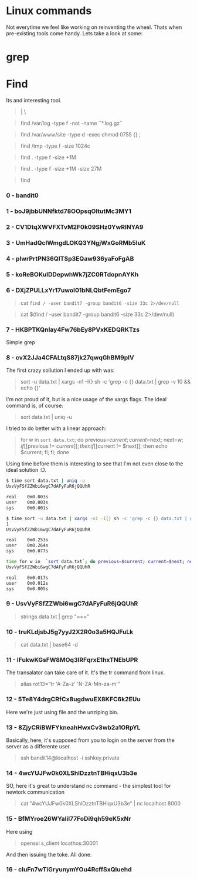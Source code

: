 # Linux commands

Not everytime we feel like working on reinventing the wheel. Thats when pre-existing tools come handy. Lets take a look at some:

# grep

# Find

Its and interesting tool.

> | \

> find /var/log -type f -not -name ¨\*.log.gz¨

> find /var/www/site -type d -exec chmod 0755 {} \;

> find /tmp -type f -size 1024c

> find . -type f -size +1M

> find . -type f -size +1M -size 27M

> find

### 0 - bandit0

### 1 - boJ9jbbUNNfktd78OOpsqOltutMc3MY1

### 2 - CV1DtqXWVFXTvM2F0k09SHz0YwRINYA9

### 3 - UmHadQclWmgdLOKQ3YNgjWxGoRMb5luK

### 4 - pIwrPrtPN36QITSp3EQaw936yaFoFgAB

### 5 - koReBOKuIDDepwhWk7jZC0RTdopnAYKh

### 6 - DXjZPULLxYr17uwoI01bNLQbtFemEgo7

> cat `find / -user bandit7 -group bandit6 -size 33c 2>/dev/null`

> cat $(find / -user bandit7 -group bandit6 -size 33c 2>/dev/null)

### 7 - HKBPTKQnIay4Fw76bEy8PVxKEDQRKTzs

Simple grep

### 8 - cvX2JJa4CFALtqS87jk27qwqGhBM9plV

The first crazy sollution I ended up with was:

> sort -u data.txt | xargs -n1 -I{} sh -c 'grep -c {} data.txt | grep -v 10 && echo {}'

I'm not proud of it, but is a nice usage of the xargs flags.
The ideal command is, of course:

> sort data.txt | uniq -u

I tried to do better with a linear approach:

> for w in `sort data.txt`; do previous=$current; current=$next; next=$w; if [[$previous != $current]]; then if [[$current != $next]]; then echo $current; fi; fi; done

Using time before them is interesting to see that I'm not even close to the ideal solution :D.

```bash
$ time sort data.txt | uniq -u
UsvVyFSfZZWbi6wgC7dAFyFuR6jQQUhR

real    0m0.003s
user    0m0.003s
sys     0m0.001s

$ time sort -u data.txt | xargs -n1 -I{} sh -c 'grep -c {} data.txt | grep -v 10 && echo {}'
1
UsvVyFSfZZWbi6wgC7dAFyFuR6jQQUhR

real    0m0.253s
user    0m0.264s
sys     0m0.077s

time for w in  `sort data.txt`; do previous=$current; current=$next; next=$w; if [[ $previous != $current ]]; then if [[ $current != $next ]]; then echo $current; fi; fi;  done
UsvVyFSfZZWbi6wgC7dAFyFuR6jQQUhR

real    0m0.017s
user    0m0.012s
sys     0m0.005s

```

### 9 - UsvVyFSfZZWbi6wgC7dAFyFuR6jQQUhR

> strings data.txt | grep "==="

### 10 - truKLdjsbJ5g7yyJ2X2R0o3a5HQJFuLk

> cat data.txt | base64 -d

### 11 - IFukwKGsFW8MOq3IRFqrxE1hxTNEbUPR

The transalator can take care of it. It's the tr command from linux.

> alias rot13="tr 'A-Za-z' 'N-ZA-Mn-za-m'"

### 12 - 5Te8Y4drgCRfCx8ugdwuEX8KFC6k2EUu

Here we're just using file and the unziping bin.

### 13 - 8ZjyCRiBWFYkneahHwxCv3wb2a1ORpYL

Basically, here, it's supposed from you to login on the server from the server as a differente user.

> ssh bandit14@localhost -i sshkey.private

### 14 - 4wcYUJFw0k0XLShlDzztnTBHiqxU3b3e

SO, here it's great to understand nc command - the simplest tool for newtork communication

> cat "4wcYUJFw0k0XLShlDzztnTBHiqxU3b3e" | nc localhost 8000

### 15 - BfMYroe26WYalil77FoDi9qh59eK5xNr

Here using

> openssl s_client locathos:30001

And then issuing the toke. All done.

### 16 - cluFn7wTiGryunymYOu4RcffSxQluehd
